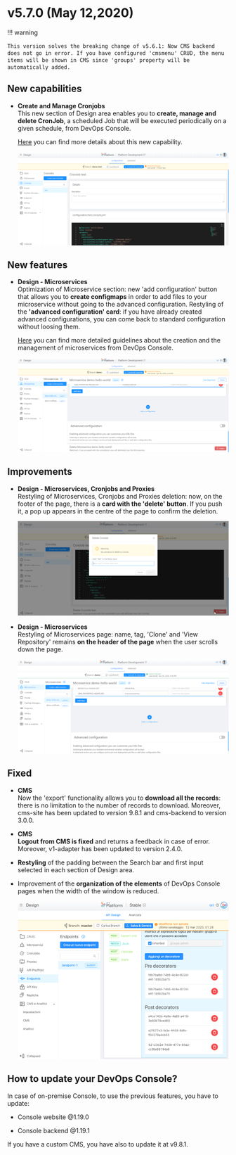 # v5.7.0 (May 12,2020)

!!! warning

    This version solves the breaking change of v5.6.1: Now CMS backend does not go in error. If you have configured 'cmsmenu' CRUD, the menu items will be shown in CMS since 'groups' property will be automatically added.

## New capabilities

* **Create and Manage Cronjobs**        
  This new section of Design area enables you to **create, manage and delete CronJob**, a scheduled Job that will be executed periodically on a given schedule, from DevOps Console. 
  
  [Here](https://docs.mia-platform.eu/development_suite/api-console/api-design/jobs-cronjob/) you can find more details about this new capability.

  ![test-cronjobs](img/test-cronjobs.png)

## New features

* **Design - Microservices**        
  Optimization of Microservice section: new 'add configuration' button that allows you to **create configmaps** in order to add files to your microservice without going to the advanced configuration. Restyling of the **'advanced configuration' card**: if you have already created advanced configurations, you can come back to standard configuration without loosing them.

  [Here]() you can find more detailed guidelines about the creation and the management of microservices from DevOps Console.

  ![microservice-new](img/microservice-new.png)

## Improvements

* **Design - Microservices, Cronjobs and Proxies**      
  Restyling of Microservices, Cronjobs and Proxies deletion: now, on the footer of the page, there is a **card with the 'delete' button**. If you push it, a pop up appears in the centre of the page to confirm the deletion.

  ![footer-button](img/footer-button.png)

* **Design - Microservices**      
  Restyling of Microservices page: name, tag, 'Clone' and 'View Repository' remains **on the header of the page** when the user scrolls down the page.

  ![header-buttons](img/header-buttons.png)

## Fixed

* **CMS**     
  Now the 'export' functionality allows you to **download all the records**: there is no limitation to the number of records to download. Moreover, cms-site has been updated to version 9.8.1 and cms-backend to version 3.0.0.

* **CMS**     
  **Logout from CMS is fixed** and returns a feedback in case of error. Moreover, v1-adapter has been updated to version 2.4.0.

* **Restyling** of the padding between the Search bar and first input selected in each section of Design area. 
  
* Improvement of the **organization of the elements** of DevOps Console pages when the width of the window is reduced.

  ![width](img/width.png)

## How to update your DevOps Console?

In case of on-premise Console, to use the previous features, you have to update:  

* Console website @1.19.0

* Console backend @1.19.1

If you have a custom CMS, you have also to update it at v9.8.1.